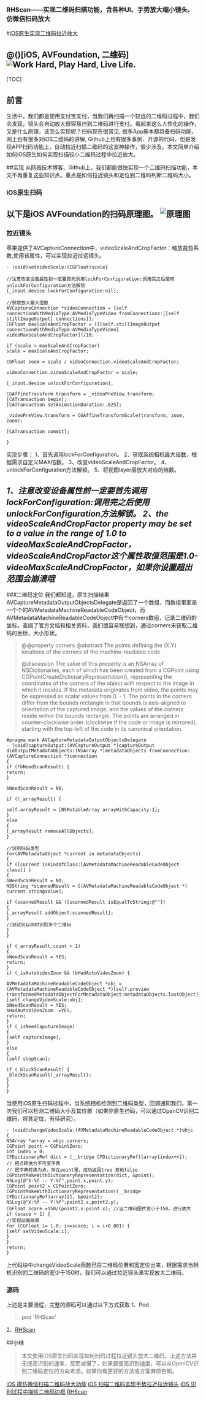 ### RHScan——实现二维码扫描功能，含各种UI、手势放大缩小镜头、仿微信扫码放大

#[iOS原生实现二维码拉近放大](https://www.jianshu.com/p/080814eff67e)

@(<Inbox>)[iOS, AVFoundation, 二维码]
![Work Hard, Play Hard, Live Life.](http://wx4.sinaimg.cn/mw690/66d4d14cgy1ff95krvf0uj20qo0hsq67.jpg)
-------------------

[TOC]

## 前言

生活中，我们都是使用支付宝支付，当我们再扫描一个较远的二维码过程中，我们会发现，镜头会自动放大很容易扫到二维码进行支付。看起来这么人性化的操作，又是什么原理，该怎么实现呢？扫码现在很常见, 很多App基本都具备扫码功能， 网上也有很多对iOS二维码的讲解, Github上也有很多事例、开源的代码，但是发现APP扫码功能上，自动拉近扫描二维码的这波神操作，很少涉及。本文简单介绍如何iOS原生如何实现扫描较小二维码过程中拉近放大。

##实现
从网络技术博客、Github上，我们都能很快实现一个二维码扫描功能，本文不再重复这些知识点。重点是如何拉近镜头和定位到二维码判断二维码大小。
### iOS原生扫码
以下是iOS AVFoundation的扫码原理图。
![原理图](https://upload-images.jianshu.io/upload_images/11651769-a17ad580da0d6ec9.png?imageMogr2/auto-orient/strip%7CimageView2/2/w/700)
----------

### 拉近镜头
苹果提供了AVCaptureConnection中，videoScaleAndCropFactor：缩放裁剪系数,使用该属性，可以实现拉近拉远镜头。
```
- (void)setVideoScale:(CGFloat)scale{

//注意改变设备属性前一定要首先调用lockForConfiguration:调用完之后使用unlockForConfiguration方法解锁
[_input.device lockForConfiguration:nil];

//获取放大最大倍数
AVCaptureConnection *videoConnection = [self connectionWithMediaType:AVMediaTypeVideo fromConnections:[[self stillImageOutput] connections]];
CGFloat maxScaleAndCropFactor = ([[self.stillImageOutput connectionWithMediaType:AVMediaTypeVideo] videoMaxScaleAndCropFactor])/16;

if (scale > maxScaleAndCropFactor)
scale = maxScaleAndCropFactor;

CGFloat zoom = scale / videoConnection.videoScaleAndCropFactor;

videoConnection.videoScaleAndCropFactor = scale;

[_input.device unlockForConfiguration];

CGAffineTransform transform = _videoPreView.transform;
[CATransaction begin];
[CATransaction setAnimationDuration:.025];

_videoPreView.transform = CGAffineTransformScale(transform, zoom, zoom);

[CATransaction commit];

}
```
实现步骤：
1、首先调用lockForConfiguration。
2、获取系统相机最大倍数，根据需求自定义MAX倍数。
3、改变videoScaleAndCropFactor。
4、unlockForConfiguration方法解锁。
5、将视图layer层放大对应的倍数。

*1、注意改变设备属性前一定要首先调用lockForConfiguration:调用完之后使用unlockForConfiguration方法解锁。*
*2、the videoScaleAndCropFactor property may be set to a value in the range of 1.0 to videoMaxScaleAndCropFactor，videoScaleAndCropFactor这个属性取值范围是1.0-videoMaxScaleAndCropFactor，如果你设置超出范围会崩溃哦*
----------
###二维码定位
我们都知道，原生扫描结果AVCaptureMetadataOutputObjectsDelegate是返回了一个数组，而数组里面是一个个的AVMetadataMachineReadableCodeObject，而AVMetadataMachineReadableCodeObject中有个corners数组，记录二维码的坐标。查阅了官方文档和相关资料，我们很容易联想到，通过corners来获取二维码的坐标，大小形状。
>  @@property corners
>  @abstract  The points defining the (X,Y)
> locations of the corners of the machine-readable code.
>
> @discussion
> The value of this property is an NSArray of
> NSDictionaries, each of which has been created from a CGPoint using
> CGPointCreateDictionaryRepresentation(), representing the coordinates
> of the corners of the object with respect to the image in which it
> resides. If the metadata originates from video, the points may be
> expressed as scalar values from 0. - 1. The points in the corners
> differ from the bounds rectangle in that bounds is axis-aligned to
> orientation of the captured image, and the values of the corners
> reside within the bounds rectangle. The points are arranged in
> counter-clockwise order (clockwise if the code or image is mirrored),
> starting with the top-left of the code in its canonical orientation.


```
#pragma mark AVCaptureMetadataOutputObjectsDelegate
- (void)captureOutput:(AVCaptureOutput *)captureOutput didOutputMetadataObjects:(NSArray *)metadataObjects fromConnection:(AVCaptureConnection *)connection
{
if (!bNeedScanResult) {
return;
}

bNeedScanResult = NO;

if (!_arrayResult) {

self.arrayResult = [NSMutableArray arrayWithCapacity:1];
}
else
{
[_arrayResult removeAllObjects];
}

//识别扫码类型
for(AVMetadataObject *current in metadataObjects)
{
if ([current isKindOfClass:[AVMetadataMachineReadableCodeObject class]] )
{
bNeedScanResult = NO;
NSString *scannedResult = [(AVMetadataMachineReadableCodeObject *) current stringValue];

if (scannedResult && ![scannedResult isEqualToString:@""])
{
[_arrayResult addObject:scannedResult];
}
//测试可以同时识别多个二维码
}
}

if (_arrayResult.count < 1)
{
bNeedScanResult = YES;
return;
}
if (_isAutoVideoZoom && !bHadAutoVideoZoom) {

AVMetadataMachineReadableCodeObject *obj = (AVMetadataMachineReadableCodeObject *)[self.preview transformedMetadataObjectForMetadataObject:metadataObjects.lastObject];
[self changeVideoScale:obj];
bNeedScanResult = YES;
bHadAutoVideoZoom  =YES;
return;
}
if (_isNeedCaputureImage)
{
[self captureImage];
}
else
{
[self stopScan];

if (_blockScanResult) {
_blockScanResult(_arrayResult);
}
}
}
```

当使用iOS原生扫码过程中，当系统相机检测到二维码类型，回调通知我们，第一次我们可以检测二维码大小及其位置（如果非原生扫码，可以通过OpenCV识别二维码，将其定位，有待研究）。
```
- (void)changeVideoScale:(AVMetadataMachineReadableCodeObject *)objc
{
NSArray *array = objc.corners;
CGPoint point = CGPointZero;
int index = 0;
CFDictionaryRef dict = (__bridge CFDictionaryRef)(array[index++]);
// 把点转换为不可变字典
// 把字典转换为点，存在point里，成功返回true 其他false
CGPointMakeWithDictionaryRepresentation(dict, &point);
NSLog(@"X:%f -- Y:%f",point.x,point.y);
CGPoint point2 = CGPointZero;
CGPointMakeWithDictionaryRepresentation((__bridge CFDictionaryRef)array[2], &point2);
NSLog(@"X:%f -- Y:%f",point2.x,point2.y);
CGFloat scace =150/(point2.x-point.x); //当二维码图片宽小于150，进行放大
if (scace > 1) {
//实现动画效果
for (CGFloat i= 1.0; i<=scace; i = i+0.001) {
[self setVideoScale:i];
}
}
return;
}
```
上代码块中changeVideoScale函数已将二维码位置和宽定位出来，根据需求当相机识别的二维码的宽少于150时，我们可以通过拉近镜头来实现放大二维码。

### 源码
上述是主要流程，完整的源码可以通过以下方式获取
1、Pod
> pod 'RHScan'

2、[RHScan](https://github.com/huangkunhe/RHScan)

##小结

> 本文使用iOS原生扫码实现如何扫码过程拉近镜头放大二维码，上述方法并无提高识别的速率，反而减慢了，如果要提高识别速度，可以从OpenCV识别二维码定位的方向考虑。如果你有更好的方法或方案麻烦告知。

[ iOS 模仿微信扫描二维码放大功能](https://blog.csdn.net/sinat_30336277/article/details/79314472)
[ iOS 扫描二维码实现手势拉近拉远镜头](https://blog.csdn.net/sinat_30336277/article/details/79276113)
[ iOS 识别过程中描绘二维码边框](https://blog.csdn.net/sinat_30336277/article/details/79295025)
[RHScan](https://github.com/huangkunhe/RHScan)
